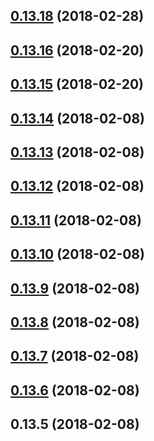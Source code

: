 <a name="0.13.18"></a>
## [0.13.18](/compare/v0.13.16...v0.13.18) (2018-02-28)



<a name="0.13.16"></a>
## [0.13.16](/compare/v0.13.15...v0.13.16) (2018-02-20)



<a name="0.13.15"></a>
## [0.13.15](/compare/v0.13.14...v0.13.15) (2018-02-20)



<a name="0.13.14"></a>
## [0.13.14](/compare/v0.13.13...v0.13.14) (2018-02-08)



<a name="0.13.13"></a>
## [0.13.13](/compare/v0.13.12...v0.13.13) (2018-02-08)



<a name="0.13.12"></a>
## [0.13.12](/compare/v0.13.11...v0.13.12) (2018-02-08)



<a name="0.13.11"></a>
## [0.13.11](/compare/v0.13.10...v0.13.11) (2018-02-08)



<a name="0.13.10"></a>
## [0.13.10](/compare/v0.13.9...v0.13.10) (2018-02-08)



<a name="0.13.9"></a>
## [0.13.9](/compare/v0.13.8...v0.13.9) (2018-02-08)



<a name="0.13.8"></a>
## [0.13.8](/compare/v0.13.7...v0.13.8) (2018-02-08)



<a name="0.13.7"></a>
## [0.13.7](/compare/v0.13.6...v0.13.7) (2018-02-08)



<a name="0.13.6"></a>
## [0.13.6](/compare/v0.13.5...v0.13.6) (2018-02-08)



<a name="0.13.5"></a>
## 0.13.5 (2018-02-08)



